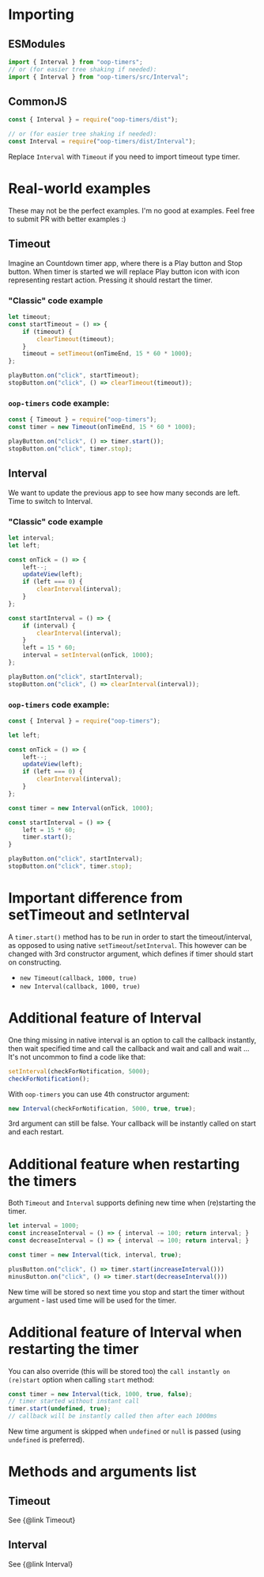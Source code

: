 # Importing

## ESModules

```javascript
import { Interval } from "oop-timers";
// or (for easier tree shaking if needed):
import { Interval } from "oop-timers/src/Interval";
```

## CommonJS
```javascript
const { Interval } = require("oop-timers/dist");

// or (for easier tree shaking if needed):
const Interval = require("oop-timers/dist/Interval");
```

Replace `Interval` with `Timeout` if you need to import timeout type timer.

# Real-world examples

These may not be the perfect examples. I'm no good at examples. Feel free to submit PR with better examples :)

## Timeout

Imagine an Countdown timer app, where there is a Play button and Stop button. When timer is started we will replace Play button icon with icon representing restart action. Pressing it should restart the timer.

### "Classic" code example

```javascript
let timeout;
const startTimeout = () => {
    if (timeout) {
        clearTimeout(timeout);
    }
    timeout = setTimeout(onTimeEnd, 15 * 60 * 1000);
};

playButton.on("click", startTimeout);
stopButton.on("click", () => clearTimeout(timeout));
```

### `oop-timers` code example:
```javascript
const { Timeout } = require("oop-timers");
const timer = new Timeout(onTimeEnd, 15 * 60 * 1000);

playButton.on("click", () => timer.start());
stopButton.on("click", timer.stop);
```

## Interval

We want to update the previous app to see how many seconds are left. Time to switch to Interval.

### "Classic" code example

```javascript
let interval;
let left;

const onTick = () => {
    left--;
    updateView(left);
    if (left === 0) {
        clearInterval(interval);        
    }
};

const startInterval = () => {
    if (interval) {
        clearInterval(interval);
    }
    left = 15 * 60;
    interval = setInterval(onTick, 1000);
};

playButton.on("click", startInterval);
stopButton.on("click", () => clearInterval(interval));
```

### `oop-timers` code example:
```javascript
const { Interval } = require("oop-timers");

let left;

const onTick = () => {
    left--;
    updateView(left);
    if (left === 0) {
        clearInterval(interval);        
    }
};

const timer = new Interval(onTick, 1000);

const startInterval = () => {
    left = 15 * 60;
    timer.start();
}

playButton.on("click", startInterval);
stopButton.on("click", timer.stop);
```

# Important difference from setTimeout and setInterval

A `timer.start()` method has to be run in order to start the timeout/interval, as opposed to using native
`setTimeout`/`setInterval`. This however can be changed with 3rd constructor argument, which defines if timer should
start on constructing.

- `new Timeout(callback, 1000, true)`
- `new Interval(callback, 1000, true)`

# Additional feature of Interval

One thing missing in native interval is an option to call the callback instantly, then wait specified time and call the
callback and wait and call and wait ...
It's not uncommon to find a code like that:

```javascript
setInterval(checkForNotification, 5000);
checkForNotification();
```

With `oop-timers` you can use 4th constructor argument:
```javascript
new Interval(checkForNotification, 5000, true, true);
```

3rd argument can still be false. Your callback will be instantly called on start and each restart.

# Additional feature when restarting the timers

Both `Timeout` and `Interval` supports defining new time when (re)starting the timer.

```javascript
let interval = 1000;
const increaseInterval = () => { interval -= 100; return interval; }
const decreaseInterval = () => { interval -= 100; return interval; }

const timer = new Interval(tick, interval, true);

plusButton.on("click", () => timer.start(increaseInterval()))
minusButton.on("click", () => timer.start(decreaseInterval()))
```

New time will be stored so next time you stop and start the timer without argument - last used time will be used for the timer.

# Additional feature of Interval when restarting the timer

You can also override (this will be stored too) the `call instantly on (re)start` option when calling `start` method:

```javascript
const timer = new Interval(tick, 1000, true, false);
// timer started without instant call
timer.start(undefined, true);
// callback will be instantly called then after each 1000ms
```

New time argument is skipped when `undefined` or `null` is passed (using `undefined` is preferred). 

# Methods and arguments list

## Timeout

See {@link Timeout}

## Interval

See {@link Interval}
